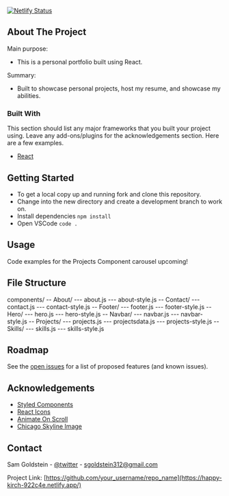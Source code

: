 [![Netlify Status](https://api.netlify.com/api/v1/badges/37def81a-da64-4124-bdf3-3798eb93a693/deploy-status)](https://app.netlify.com/sites/happy-kirch-922c4e/deploys)
## About The Project

Main purpose:
* This is a personal portfolio built using React. 

Summary: 
* Built to showcase personal projects, host my resume, and showcase my abilities. 

### Built With

This section should list any major frameworks that you built your project using. Leave any add-ons/plugins for the acknowledgements section. Here are a few examples.
* [React](https://reactjs.org/)

<!-- GETTING STARTED -->
## Getting Started

* To get a local copy up and running fork and clone this repository.
* Change into the new directory and create a development branch to work on. 
* Install dependencies
`npm install`
* Open VSCode
`code .`

## Usage

Code examples for the Projects Component carousel upcoming! 

## File Structure
 components/ 
-- About/
--- about.js
--- about-style.js
-- Contact/
--- contact.js
--- contact-style.js
-- Footer/
--- footer.js
--- footer-style.js
-- Hero/
--- hero.js
--- hero-style.js
-- Navbar/
--- navbar.js
--- navbar-style.js
-- Projects/
--- projects.js
--- projectsdata.js
--- projects-style.js
-- Skills/
--- skills.js
--- skills-style.js

<!-- ROADMAP -->
## Roadmap

See the [open issues](https://github.com/samgold2020/Personal-Portfolio/issues) for a list of proposed features (and known issues).

<!-- ACKNOWLEDGEMENTS -->
## Acknowledgements

* [Styled Components](https://styled-components.com/)
* [React Icons](https://react-icons.github.io/react-icons/)
* [Animate On Scroll](https://michalsnik.github.io/aos/)
* [Chicago Skyline Image](https://www.motionplaces.com/chicago-dusk-timelapse-free-stock-footage/)

<!-- CONTACT -->
## Contact

Sam Goldstein - [@twitter](https://twitter.com/@sgoldstein92) - sgoldstein312@gmail.com

Project Link: [https://github.com/your_username/repo_name](https://happy-kirch-922c4e.netlify.app/)

